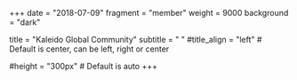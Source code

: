 +++
date = "2018-07-09"
fragment = "member"
weight = 9000
background = "dark"

title = "Kaleido Global Community"
subtitle = "&nbsp;"
#title_align = "left" # Default is center, can be left, right or center

#height = "300px" # Default is auto
+++

